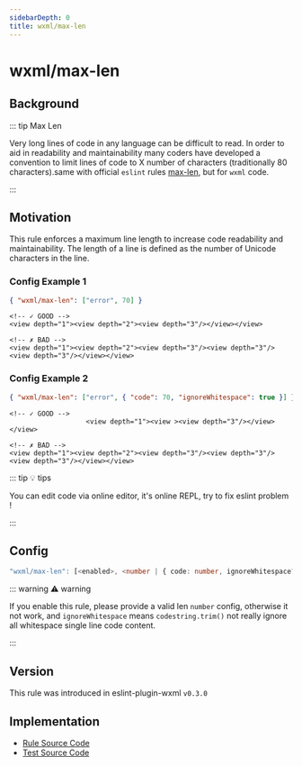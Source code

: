```yaml
---
sidebarDepth: 0
title: wxml/max-len
---
```


# wxml/max-len

## Background

::: tip Max Len

Very long lines of code in any language can be difficult to read. In order to aid in readability and maintainability many coders have developed a convention to limit lines of code to X number of characters (traditionally 80 characters).same with official `eslint` rules [max-len](https://eslint.org/docs/rules/max-len), but for `wxml` code. 

:::

## Motivation

This rule enforces a maximum line length to increase code readability and maintainability. The length of a line is defined as the number of Unicode characters in the line.

### Config Example 1

```json
{ "wxml/max-len": ["error", 70] }
```

<eslint-code-block :rules="{'wxml/max-len': ['error', 70]}" >

```wxml
<!-- ✓ GOOD -->
<view depth="1"><view depth="2"><view depth="3"/></view></view>

<!-- ✗ BAD -->
<view depth="1"><view depth="2"><view depth="3"/><view depth="3"/><view depth="3"/></view></view>
```

</eslint-code-block>

### Config Example 2

```json
{ "wxml/max-len": ["error", { "code": 70, "ignoreWhitespace": true }] }
```

<eslint-code-block :rules="{'wxml/max-len': ['error', { code: 70, ignoreWhitespace: true }]}" >

```wxml
<!-- ✓ GOOD -->
                   <view depth="1"><view ><view depth="3"/></view></view>

<!-- ✗ BAD -->
<view depth="1"><view depth="2"><view depth="3"/><view depth="3"/><view depth="3"/></view></view>
```

</eslint-code-block>

::: tip 💡 tips

You can edit code via online editor, it's online REPL, try to fix eslint problem !

:::

## Config

```typescript
"wxml/max-len": [<enabled>, <number | { code: number, ignoreWhitespace?: boolean }>]
```

::: warning ⚠️ warning

If you enable this rule, please provide a valid len `number` config, otherwise it not work, and `ignoreWhitespace` means `codestring.trim()` not really ignore all whitespace single line code content.

:::

## Version

This rule was introduced in eslint-plugin-wxml `v0.3.0`

## Implementation

- [Rule Source Code](https://github.com/wxmlfile/eslint-plugin-wxml/tree/main/lib/rules/max-len.js)
- [Test Source Code](https://github.com/wxmlfile/eslint-plugin-wxml/tree/main/tests/rules/max-len.js)
